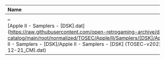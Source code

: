 |Name|Size|
|:---|---:|
|[..](../index.html)|DIR|
|[Apple II - Samplers - [DSK].dat](https://raw.githubusercontent.com/open-retrogaming-archive/dat-catalog/main/root/normalized/TOSEC/Apple/II/Samplers/[DSK]/Apple II - Samplers - [DSK]/Apple II - Samplers - [DSK] (TOSEC-v2022-12-21_CM).dat)|7530|
